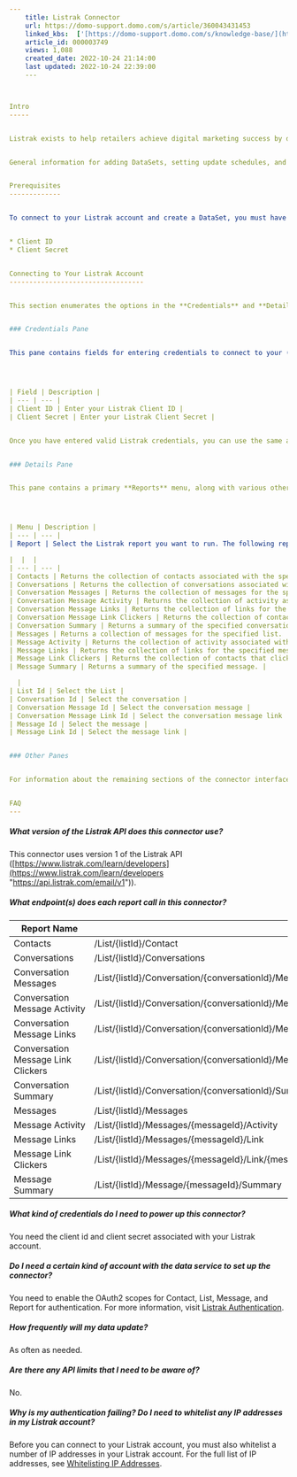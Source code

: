 ```yaml
---
    title: Listrak Connector
    url: https://domo-support.domo.com/s/article/360043431453
    linked_kbs:  ['[https://domo-support.domo.com/s/knowledge-base/](https://domo-support.domo.com/s/knowledge-base/)', '[https://domo-support.domo.com/s/](https://domo-support.domo.com/s/)', '[https://domo-support.domo.com/s/topic/0TO5w000000ZammGAC](https://domo-support.domo.com/s/topic/0TO5w000000ZammGAC)', '[https://domo-support.domo.com/s/topic/0TO5w000000ZanLGAS](https://domo-support.domo.com/s/topic/0TO5w000000ZanLGAS)', '[https://domo-support.domo.com/s/topic/0TO5w000000ZaoQGAS](https://domo-support.domo.com/s/topic/0TO5w000000ZaoQGAS)', '[https://domo-support.domo.com/s/article/360042926274](https://domo-support.domo.com/s/article/360042926274)', '[https://domo-support.domo.com/s/article/360042926054](https://domo-support.domo.com/s/article/360042926054)', '[https://domo-support.domo.com/s/article/360043439173](https://domo-support.domo.com/s/article/360043439173)', '[https://domo-support.domo.com/s/article/360043431453](https://domo-support.domo.com/s/article/360043431453)', '[https://domo-support.domo.com/s/topic/0TO5w000000ZaoQGAS/api-connectors](https://domo-support.domo.com/s/topic/0TO5w000000ZaoQGAS/api-connectors)', '[https://domo-support.domo.com/s/article/360043429933](https://domo-support.domo.com/s/article/360043429933)', '[https://domo-support.domo.com/s/article/360043429953](https://domo-support.domo.com/s/article/360043429953)', '[https://domo-support.domo.com/s/article/360042925494](https://domo-support.domo.com/s/article/360042925494)', '[https://domo-support.domo.com/s/article/360043429913](https://domo-support.domo.com/s/article/360043429913)', '[https://domo-support.domo.com/s/article/4408174643607](https://domo-support.domo.com/s/article/4408174643607)', '[https://domo-support.domo.com/s/login/](https://domo-support.domo.com/s/login/)']
    article_id: 000003749
    views: 1,088
    created_date: 2022-10-24 21:14:00
    last updated: 2022-10-24 22:39:00
    ---



Intro
-----


Listrak exists to help retailers achieve digital marketing success by delivering relevant, personalized content to shoppers and customers based on their unique behaviors and shopping preferences. Use Domo's Listrak connector to view your contacts, conversations, and messages data within Domo.


General information for adding DataSets, setting update schedules, and editing DataSet information is discussed in [Adding a DataSet Using a Data Connector](/s/article/360042926274).


Prerequisites
-------------


To connect to your Listrak account and create a DataSet, you must have the following:


* Client ID
* Client Secret


Connecting to Your Listrak Account
----------------------------------


This section enumerates the options in the **Credentials** and **Details** panes in the Listrak Connector page. The components of the other panes in this page, **Scheduling** and **Name & Describe Your DataSet**, are universal across most connector types and are discussed in greater length in [Adding a DataSet Using a Data Connector](/s/article/360042926274 "Adding a DataSet Using a Data Connector").


### Credentials Pane


This pane contains fields for entering credentials to connect to your (third-party tool) account. The following table describes what is needed for each field:  




| Field | Description |
| --- | --- |
| Client ID | Enter your Listrak Client ID |
| Client Secret | Enter your Listrak Client Secret |


Once you have entered valid Listrak credentials, you can use the same account any time you go to create a new Listrak DataSet. You can manage connector accounts in the **Accounts** tab in the Data Center. For more information about this tab, see [Managing User Accounts for Connectors](/s/article/360042926054 "Managing User Accounts for Connectors").


### Details Pane


This pane contains a primary **Reports** menu, along with various other menus which may or may not appear depending on the report type you select.




| Menu | Description |
| --- | --- |
| Report | Select the Listrak report you want to run. The following reports are available:

|  |  |
| --- | --- |
| Contacts | Returns the collection of contacts associated with the specified list. |
| Conversations | Returns the collection of conversations associated with the specified list. |
| Conversation Messages | Returns the collection of messages for the specified conversation. |
| Conversation Message Activity | Returns the collection of activity associated with the specified conversation message. |
| Conversation Message Links | Returns the collection of links for the specified conversation message. |
| Conversation Message Link Clickers | Returns the collection of contacts that clicked the specified conversation message link. |
| Conversation Summary | Returns a summary of the specified conversation. |
| Messages | Returns a collection of messages for the specified list. |
| Message Activity | Returns the collection of activity associated with the specified message. |
| Message Links | Returns the collection of links for the specified message. |
| Message Link Clickers | Returns the collection of contacts that clicked the specified message link. |
| Message Summary | Returns a summary of the specified message. |

  |
| List Id | Select the List |
| Conversation Id | Select the conversation |
| Conversation Message Id | Select the conversation message |
| Conversation Message Link Id | Select the conversation message link |
| Message Id | Select the message |
| Message Link Id | Select the message link |


### Other Panes


For information about the remaining sections of the connector interface, including how to configure scheduling, retry, and update options, see [Adding a DataSet Using a Data Connector](/s/article/360042926274).


FAQ
---
```



##### What version of the Listrak API does this connector use?


This connector uses version 1 of the Listrak API ([https://www.listrak.com/learn/developers](https://www.listrak.com/learn/developers "https://api.listrak.com/email/v1")).


##### What endpoint(s) does each report call in this connector?




| Report Name | Endpint URL(s) |
| --- | --- |
| Contacts | /List/{listId}/Contact |
| Conversations | /List/{listId}/Conversations |
| Conversation Messages | /List/{listId}/Conversation/{conversationId}/Message |
| Conversation Message Activity | /List/{listId}/Conversation/{conversationId}/Message/{conversationMessageId}/Activity |
| Conversation Message Links | /List/{listId}/Conversation/{conversationId}/Message/{conversationMessageId}/Link |
| Conversation Message Link Clickers | /List/{listId}/Conversation/{conversationId}/Message/{conversationMessageId}/Link/{conversationMessageLinkId}/Clicker |
| Conversation Summary | /List/{listId}/Conversation/{conversationId}/Summary |
| Messages | /List/{listId}/Messages |
| Message Activity | /List/{listId}/Messages/{messageId}/Activity |
| Message Links | /List/{listId}/Messages/{messageId}/Link |
| Message Link Clickers | /List/{listId}/Messages/{messageId}/Link/{messageLinkId}/Clicker |
| Message Summary | /List/{listId}/Message/{messageId}/Summary |


##### What kind of credentials do I need to power up this connector?


You need the client id and client secret associated with your Listrak account.


##### Do I need a certain kind of account with the data service to set up the connector?


You need to enable the OAuth2 scopes for Contact, List, Message, and Report for authentication. For more information, visit [Listrak Authentication](https://api.listrak.com/email#section/Authentication "https://api.listrak.com/email#section/Authentication").


##### How frequently will my data update?


As often as needed.


##### Are there any API limits that I need to be aware of?


No.


##### Why is my authentication failing? Do I need to whitelist any IP addresses in my Listrak account?


Before you can connect to your Listrak account, you must also whitelist a number of IP addresses in your Listrak account. For the full list of IP addresses, see [Whitelisting IP Addresses](/s/article/360043439173 "Whitelisting IP Addresses in Domo"). 


